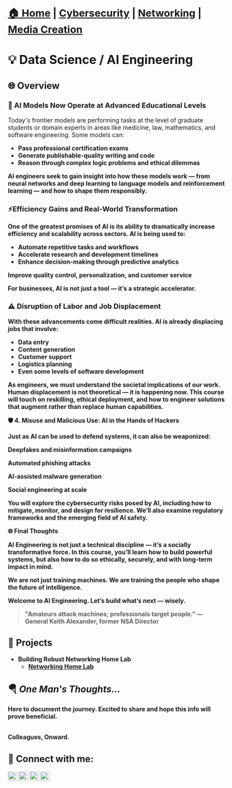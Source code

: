 

<h1>
  <sub>
    <a href="https://github.com/Komonodrg-portfolio">🏠️ Home</a> | 
    <a href="https://github.com/Komonodrg-portfolio/Cybersecurity">Cybersecurity</a> | 
    <a href="https://github.com/Komonodrg-portfolio/Networking">Networking</a> |  
    <a href="https://github.com/Komonodrg-portfolio/MediaCreation">Media Creation</a>
  </sub>
</h1>

# 💡 Data Science / AI Engineering

<h2>🌐 Overview</h2>

<h3>🧠 AI Models Now Operate at Advanced Educational Levels</h3>

Today's frontier models are performing tasks at the level of graduate students or domain experts in areas like medicine, law, mathematics, and software engineering. Some models can:

- <b>Pass professional certification exams
- <b>Generate publishable-quality writing and code
- <b>Reason through complex logic problems and ethical dilemmas<br> 

AI engineers seek to gain insight into how these models work — from neural networks and deep learning to language models and reinforcement learning — and how to shape them responsibly.

<h3>⚡Efficiency Gains and Real-World Transformation</h3>

One of the greatest promises of AI is its ability to dramatically increase efficiency and scalability across sectors. AI is being used to:
- <b>Automate repetitive tasks and workflows</b>
- <b>Accelerate research and development timelines</b>
- <b>Enhance decision-making through predictive analytics</b> 

Improve quality control, personalization, and customer service

For businesses, AI is not just a tool — it’s a strategic accelerator.

<h3>⚠️ Disruption of Labor and Job Displacement</h3> 

With these advancements come difficult realities. AI is already displacing jobs that involve:

- <b>Data entry</b> 
- <b>Content generation</b> 
- <b>Customer support</b> 
- <b>Logistics planning</b> 
- <b>Even some levels of software development</b>

As engineers, we must understand the societal implications of our work. Human displacement is not theoretical — it is happening now. This course will touch on reskilling, ethical deployment, and how to engineer solutions that augment rather than replace human capabilities.

🛡️ 4. Misuse and Malicious Use: AI in the Hands of Hackers

Just as AI can be used to defend systems, it can also be weaponized:

Deepfakes and misinformation campaigns

Automated phishing attacks

AI-assisted malware generation

Social engineering at scale

You will explore the cybersecurity risks posed by AI, including how to mitigate, monitor, and design for resilience. We’ll also examine regulatory frameworks and the emerging field of AI safety.

🌐 Final Thoughts

AI Engineering is not just a technical discipline — it’s a socially transformative force. In this course, you’ll learn how to build powerful systems, but also how to do so ethically, securely, and with long-term impact in mind.

We are not just training machines.
We are training the people who shape the future of intelligence.

Welcome to AI Engineering. Let’s build what’s next — wisely.

>"Amateurs attack machines; professionals target people."  — General Keith Alexander, former NSA Director <br>


<h2>📂 Projects</h2>

- <b>Building Robust Networking Home Lab</b>
  - [Networking Home Lab](https://github.com/joshmadakor1/Algorithms-Practice)
  
<h2>🪂 <em>One Man's Thoughts...</em></h2>
Here to document the journey.  Excited to share and hope this info will prove beneficial.  

<br>Colleagues, Onward.<br> 




<h2> 🤳 Connect with me:</h2>

[<img align="left" alt="JoshMadakor | YouTube" width="22px" src="https://cdn.jsdelivr.net/npm/simple-icons@v3/icons/youtube.svg" />][youtube]
[<img align="left" alt="JoshMadakor | Tik Tok" width="22px" src="https://cdn.jsdelivr.net/npm/simple-icons@v3/icons/tiktok.svg" />][tiktok]
[<img align="left" alt="JoshMadakor | LinkedIn" width="22px" src="https://cdn.jsdelivr.net/npm/simple-icons@v3/icons/linkedin.svg" />][linkedin]
[<img align="left" alt="JoshMadakor | Instagram" width="22px" src="https://cdn.jsdelivr.net/npm/simple-icons@v3/icons/instagram.svg" />][instagram]

[tiktok]: https://tiktok.com/joshmadakor
[youtube]: https://www.youtube.com/c/joshmadakor
[instagram]: https://www.instagram.com/joshmadakor/
[linkedin]: https://linkedin.com/in/joshmadakor

<!--
**joshmadakor1/joshmadakor1** is a ✨ _special_ ✨ repository because its `README.md` (this file) appears on your GitHub profile.

Here are some ideas to get you started:

- 🔭 I’m currently working on ...
- 🌱 I’m currently learning ...
- 👯 I’m looking to collaborate on ...
- 🤔 I’m looking for help with ...
- 💬 Ask me about ...
- 📫 How to reach me: ...
- 😄 Pronouns: ...
- ⚡ Fun fact: ...
-->

